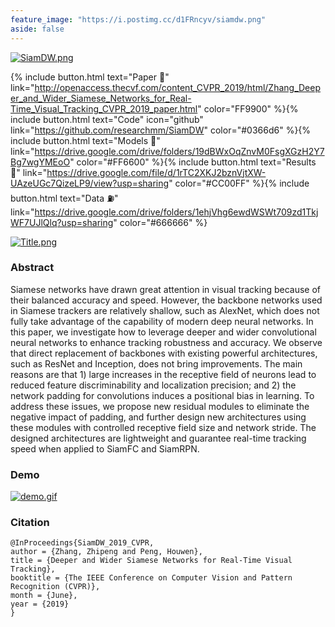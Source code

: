 ```yaml
---
feature_image: "https://i.postimg.cc/d1FRncyv/siamdw.png"
aside: false
---
```


[![SiamDW.png](https://i.postimg.cc/9XJPPSF5/siamdw-overview.jpg)](https://postimg.cc/NL2rBdHp)

{% include button.html text="Paper :book:" link="http://openaccess.thecvf.com/content_CVPR_2019/html/Zhang_Deeper_and_Wider_Siamese_Networks_for_Real-Time_Visual_Tracking_CVPR_2019_paper.html" color="FF9900" %}{% include button.html text="Code" icon="github" link="https://github.com/researchmm/SiamDW" color="#0366d6" %}{% include button.html text="Models :lollipop:" link="https://drive.google.com/drive/folders/19dBWxOqZnvM0FsgXGzH2Y7Bg7wgYMEoO" color="#FF6600" %}{% include button.html text="Results :paperclip:" link="https://drive.google.com/file/d/1rTC2XKJ2bznVjtXW-UAzeUGc7QizeLP9/view?usp=sharing" color="#CC00FF" %}{% include button.html text="Data :fuelpump:" link="https://drive.google.com/drive/folders/1ehjVhg6ewdWSWt709zd1TkjWF7UJlQlq?usp=sharing" color="#666666" %}

[![Title.png](https://i.postimg.cc/4xrjfyr5/paper-title-dw.png)](https://postimg.cc/5XSsp49Y)

### Abstract
Siamese networks have drawn great attention in visual tracking because of their balanced accuracy and speed. However, the backbone networks used in Siamese trackers are relatively shallow, such as AlexNet, which does not fully take advantage of the capability of modern deep neural networks. In this paper, we investigate how to leverage deeper and wider convolutional neural networks to enhance tracking robustness and accuracy. We observe that direct replacement of backbones with existing powerful architectures, such as ResNet and Inception, does not bring improvements. The main reasons are that 1) large increases in the receptive field of neurons lead to reduced feature discriminability and localization precision; and 2) the network padding for convolutions induces a positional bias in learning. To address these issues, we propose new residual modules to eliminate the negative impact of padding, and further design new architectures using these modules with controlled receptive field size and network stride. The designed architectures are lightweight and guarantee real-time tracking speed when applied to SiamFC and SiamRPN.


### Demo
[![demo.gif](https://media.giphy.com/media/lrmHrrrAMnPv9hjg5D/giphy.gif)](https://giphy.com/gifs/lrmHrrrAMnPv9hjg5D)


### Citation
```
@InProceedings{SiamDW_2019_CVPR,
author = {Zhang, Zhipeng and Peng, Houwen},
title = {Deeper and Wider Siamese Networks for Real-Time Visual Tracking},
booktitle = {The IEEE Conference on Computer Vision and Pattern Recognition (CVPR)},
month = {June},
year = {2019}
} 
```
